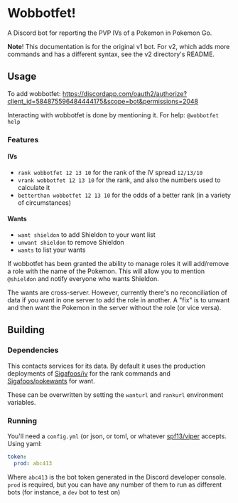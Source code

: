 # Wobbotfet!
A Discord bot for reporting the PVP IVs of a Pokemon in Pokemon Go.

**Note**! This documentation is for the original v1 bot. For v2, which adds more commands and has a different syntax, see the v2 directory's README.

## Usage
To add wobbotfet: https://discordapp.com/oauth2/authorize?client_id=584875596484444175&scope=bot&permissions=2048

Interacting with wobbotfet is done by mentioning it. For help: `@wobbotfet help`

### Features
#### IVs
* `rank wobbotfet 12 13 10` for the rank of the IV spread `12/13/10`
* `vrank wobbotfet 12 13 10` for the rank, and also the numbers used to calculate it
* `betterthan wobbotfet 12 13 10` for the odds of a better rank (in a variety of circumstances)

#### Wants
* `want shieldon` to add Shieldon to your want list
* `unwant shieldon` to remove Shieldon
* `wants` to list your wants

If wobbotfet has been granted the ability to manage roles it will add/remove a role with the name of the Pokemon. This will allow you to mention `@shieldon` and notify everyone who wants Shieldon.

The wants are cross-server. However, currently there's no reconciliation of data if you want in one server to add the role in another. A "fix" is to unwant and then want the Pokemon in the server without the role (or vice versa).

## Building

### Dependencies
This contacts services for its data. By default it uses the production deployments of [Sigafoos/iv](https://github.com/Sigafoos/iv) for the rank commands and [Sigafoos/pokewants](https://github.com/sigafoos/pokewants) for want.

These can be overwritten by setting the `wanturl` and `rankurl` environment variables.

### Running
You'll need a `config.yml` (or json, or toml, or whatever [spf13/viper](github.com/spf13/viper) accepts. Using yaml:

```yaml
token:
  prod: abc413
```

Where `abc413` is the bot token generated in the Discord developer console. `prod` is required, but you can have any number of them to run as different bots (for instance, a `dev` bot to test on)
